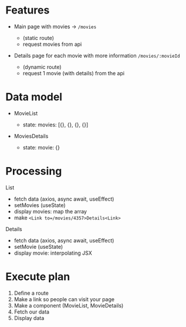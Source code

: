 # Features

- Main page with movies -> `/movies`

  - (static route)
  - request movies from api

- Details page for each movie with more information `/movies/:movieId`

  - (dynamic route)
  - request 1 movie (with details) from the api

# Data model

- MovieList

  - state: movies: [{}, {}, {}, {}]

- MoviesDetails
  - state: movie: {}

# Processing

List

- fetch data (axios, async await, useEffect)
- setMovies (useState)
- display movies: map the array
- make `<Link to=/movies/4357>Details<Link>`

Details

- fetch data (axios, async await, useEffect)
- setMovie (useState)
- display movie: interpolating JSX

# Execute plan

1. Define a route
2. Make a link so people can visit your page
3. Make a component (MovieList, MovieDetails)
4. Fetch our data
5. Display data
